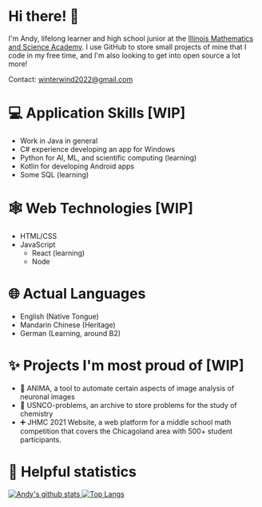 # Hi there! 👋

I'm Andy, lifelong learner and high school junior at the [Illinois Mathematics and Science Academy](https://imsa.edu). I use GitHub to store small projects of mine that I code in my free time, and I'm also looking to get into open source a lot more!

Contact: winterwind2022@gmail.com

# :computer: Application Skills [WIP]

 - Work in Java in general
 - C# experience developing an app for Windows
 - Python for AI, ML, and scientific computing (learning)
 - Kotlin for developing Android apps
 - Some SQL (learning)

# 🕸️ Web Technologies [WIP]
 - HTML/CSS
 - JavaScript
    - React (learning)
    - Node

# :globe_with_meridians: Actual Languages

 - English (Native Tongue)
 - Mandarin Chinese (Heritage)
 - German (Learning, around B2)
 
# ✨ Projects I'm most proud of [WIP]

 - 🔬 ANIMA, a tool to automate certain aspects of image analysis of neuronal images
 - 🧪 USNCO-problems, an archive to store problems for the study of chemistry
 - ➕ JHMC 2021 Website, a web platform for a middle school math competition that covers the Chicagoland area with 500+ student participants.

# 🔢 Helpful statistics

[![Andy's github stats](https://github-readme-stats.vercel.app/api?username=thewindsofwinter&show_icons=true&count_private=true&theme=dark&line_height=35) ![Top Langs](https://github-readme-stats.vercel.app/api/top-langs/?username=thewindsofwinter&theme=dark&hide_title=true)](https://github.com/anuraghazra/github-readme-stats)

<!--
**thewindsofwinter/thewindsofwinter** is a ✨ _special_ ✨ repository because its `README.md` (this file) appears on your GitHub profile.

Here are some ideas to get you started:

- 🔭 I’m currently working on ...
- 🌱 I’m currently learning ...
- 👯 I’m looking to collaborate on ...
- 🤔 I’m looking for help with ...
- 💬 Ask me about ...
- 📫 How to reach me: ...
- 😄 Pronouns: ...
- ⚡ Fun fact: ...
-->

